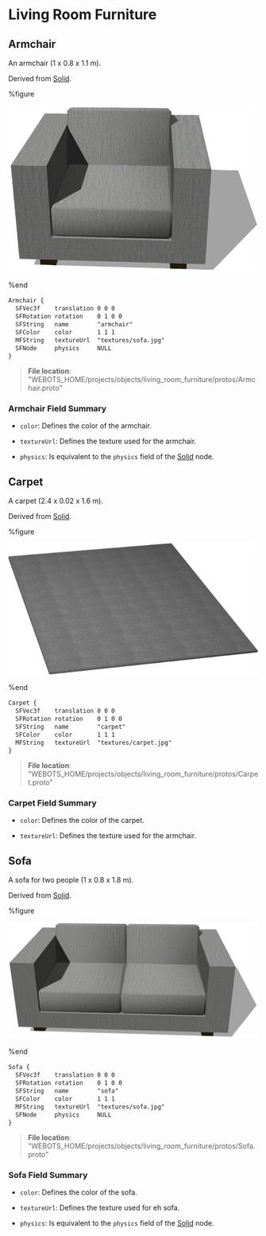 # Living Room Furniture

## Armchair

An armchair (1 x 0.8 x 1.1 m).

Derived from [Solid](../reference/solid.md).

%figure

![Armchair](images/objects/living_room_furniture/Armchair/model.png)

%end

```
Armchair {
  SFVec3f    translation 0 0 0
  SFRotation rotation    0 1 0 0
  SFString   name        "armchair"
  SFColor    color       1 1 1                
  MFString   textureUrl  "textures/sofa.jpg"  
  SFNode     physics     NULL                 
}
```

> **File location**: "WEBOTS\_HOME/projects/objects/living_room_furniture/protos/Armchair.proto"

### Armchair Field Summary

- `color`: Defines the color of the armchair.

- `textureUrl`: Defines the texture used for the armchair.

- `physics`: Is equivalent to the `physics` field of the [Solid](../reference/solid.md) node.

## Carpet

A carpet (2.4 x 0.02 x 1.6 m).

Derived from [Solid](../reference/solid.md).

%figure

![Carpet](images/objects/living_room_furniture/Carpet/model.png)

%end

```
Carpet {
  SFVec3f    translation 0 0 0
  SFRotation rotation    0 1 0 0
  SFString   name        "carpet"
  SFColor    color       1 1 1                  
  MFString   textureUrl  "textures/carpet.jpg"  
}
```

> **File location**: "WEBOTS\_HOME/projects/objects/living_room_furniture/protos/Carpet.proto"

### Carpet Field Summary

- `color`: Defines the color of the carpet.

- `textureUrl`: Defines the texture used for the armchair.

## Sofa

A sofa for two people (1 x 0.8 x 1.8 m).

Derived from [Solid](../reference/solid.md).

%figure

![Sofa](images/objects/living_room_furniture/Sofa/model.png)

%end

```
Sofa {
  SFVec3f    translation 0 0 0
  SFRotation rotation    0 1 0 0
  SFString   name        "sofa"
  SFColor    color       1 1 1                
  MFString   textureUrl  "textures/sofa.jpg"  
  SFNode     physics     NULL                 
}
```

> **File location**: "WEBOTS\_HOME/projects/objects/living_room_furniture/protos/Sofa.proto"

### Sofa Field Summary

- `color`: Defines the color of the sofa.

- `textureUrl`: Defines the texture used for eh sofa.

- `physics`: Is equivalent to the `physics` field of the [Solid](../reference/solid.md) node.

